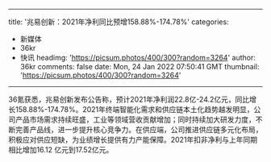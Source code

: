 
---
title: '兆易创新：2021年净利同比预增158.88%-174.78%'
categories: 
 - 新媒体
 - 36kr
 - 快讯
headimg: 'https://picsum.photos/400/300?random=3264'
author: 36kr
comments: false
date: Mon, 24 Jan 2022 07:50:41 GMT
thumbnail: 'https://picsum.photos/400/300?random=3264'
---

<div>   
36氪获悉，兆易创新发布公告称，预计2021年净利润22.8亿-24.2亿元，同比增长158.88%-174.78%。2021年终端智能化需求和供应链本土化趋势越发明显，公司产品市场需求持续旺盛，工业等领域营收贡献增加；同时持续加大研发力度，不断完善产品线，进一步提升核心竞争力。在供应端，公司推进供应链多元化布局，积极应对供应短缺，为业绩增长提供有力产能保障。2021年扣非净利与上年同期相比增加16.12 亿元到17.52亿元。  
</div>
            